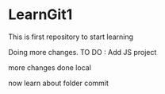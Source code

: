 # LearnGit1
This is first repository to start learning 

Doing more changes. 
TO DO : Add JS project 

more changes done local

now learn about folder commit

